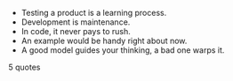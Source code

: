  - Testing a product is a learning process.
 - Development is maintenance.
 - In code, it never pays to rush.
 - An example would be handy right about now.
 - A good model guides your thinking, a bad one warps it.

5 quotes
